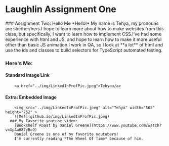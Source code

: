 
# Laughlin Assignment One

  <body>
    ### Assignment Two: Hello Me  
    *Hello!* My name is Tehya, my pronouns are she/her/hers.I hope to learn more about how to make websites from this class, but specifically, I want to learn how to implement CSS.I've had some experience with html and JS, and hope to learn how to make it more useful other than basic JS animation.I work in QA, so I look at **a lot** of html and use the ids and classes to build selectors for TypeScript automated testing.

  ### Here's Me:  

   #### Standard Image Link  
        <a href="../img/LinkedInProfPic.jpeg">Tehya</a>  
   #### Extra: Embedded Image  
        <img src="../img/LinkedInProfPic.jpeg" alt="Tehya" width="502" height="752" >  
        ![Me!](github.io/img/LinkedInProfPic.jpeg)
      ### My Favorite youtube video:  
        [Bookshelf Roast by Daniel Greene](https://www.youtube.com/watch?v=XpAaH87yBcQ)  
        Daniel Greene is one of my favorite youtubers!
        I'm currently reading *The Wheel Of Time* because of him.
